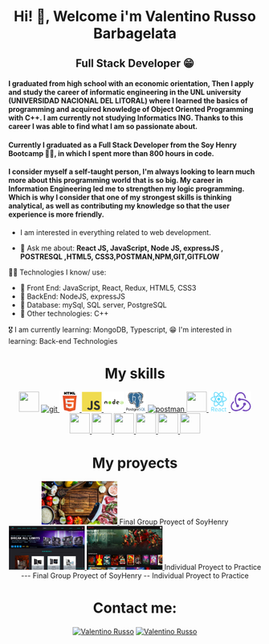 <h1 align="center">Hi! 👋, Welcome i'm Valentino Russo Barbagelata</h1>

<h2 align="center">Full Stack Developer 😁</h2>
<h4> I graduated from high school with an economic orientation, Then I apply and study the career of informatic engineering in the UNL university (UNIVERSIDAD NACIONAL DEL LITORAL) where I learned the basics of programming and acquired knowledge of Object Oriented Programming with C++. I am currently not studying Informatics ING. Thanks to this career I was able to find what I am so passionate about.</h4>
<h4>Currently I graduated as a Full Stack Developer from the Soy Henry Bootcamp  🧑‍🎓, in which I spent more than 800 hours in code.</h4>
<h4> I consider myself a self-taught person, I'm always looking to learn much more about this programming world that is so big. My career in Information Engineering led me to strengthen my logic programming. Which is why I consider that one of my strongest skills is thinking analytical, as well as contributing my knowledge so that the user experience is more friendly.</h4>

- I am interested in everything related to web development.

- 💬 Ask me about: **React JS, JavaScript, Node JS, expressJS , POSTRESQL ,HTML5, CSS3,POSTMAN,NPM,GIT,GITFLOW**

🧑‍🎓 Technologies I know/ use:

- 🧠 Front End: JavaScript, React, Redux, HTML5, CSS3
- 🧠 BackEnd: NodeJS, expressJS
- 🧠 Database: mySql, SQL server, PostgreSQL
- 🧠 Other technologies: C++

🎖️ I am currently learning: MongoDB, Typescript,
😁 I'm interested in learning: Back-end Technologies

<h1 align="center">My skills</h1>
<p align="center"> 
<a href="https://expressjs.com" target="_blank" rel="noreferrer"> <img src="https://cdn.jsdelivr.net/gh/devicons/devicon/icons/express/express-original.svg" width="40" height="40" /></a> 
<a href="https://git-scm.com/" target="_blank" rel="noreferrer"> <img src="https://www.vectorlogo.zone/logos/git-scm/git-scm-icon.svg" alt="git" width="40" height="40"/> </a> 
<a href="https://www.w3.org/html/" target="_blank" rel="noreferrer"> <img src="https://raw.githubusercontent.com/devicons/devicon/master/icons/html5/html5-original-wordmark.svg" alt="html5" width="40" height="40"/> </a> 
<a href="https://developer.mozilla.org/en-US/docs/Web/JavaScript" target="_blank" rel="noreferrer"> <img src="https://raw.githubusercontent.com/devicons/devicon/master/icons/javascript/javascript-original.svg" alt="javascript" width="40" height="40"/> </a>
<a href="https://nodejs.org" target="_blank" rel="noreferrer"> <img src="https://raw.githubusercontent.com/devicons/devicon/master/icons/nodejs/nodejs-original-wordmark.svg" alt="nodejs" width="40" height="40"/> </a>
<a href="https://www.postgresql.org" target="_blank" rel="noreferrer"> <img src="https://raw.githubusercontent.com/devicons/devicon/master/icons/postgresql/postgresql-original-wordmark.svg" alt="postgresql" width="40" height="40"/> </a>
<a href="https://postman.com" target="_blank" rel="noreferrer"> <img src="https://www.vectorlogo.zone/logos/getpostman/getpostman-icon.svg" alt="postman" width="40" height="40"/> </a>
<a href="https://devdocs.io/cpp/" target="_blank">
<img src="https://cdn.jsdelivr.net/gh/devicons/devicon/icons/cplusplus/cplusplus-original.svg" width="40" height="40"/>
</a>
<a href="https://reactjs.org/" target="_blank" rel="noreferrer"> <img src="https://raw.githubusercontent.com/devicons/devicon/master/icons/react/react-original-wordmark.svg" alt="react" width="40" height="40"/> </a>
<a href="https://redux.js.org" target="_blank" rel="noreferrer"> <img src="https://raw.githubusercontent.com/devicons/devicon/master/icons/redux/redux-original.svg" alt="redux" width="40" height="40"/> </a>
<a href="https://www.npmjs.com/" target="_blank">
 <img src="https://cdn.jsdelivr.net/gh/devicons/devicon/icons/npm/npm-original-wordmark.svg" width="40" height="40" />
 </a>
 <a href="https://sequelize.org/" target="_blank">
  <img src="https://cdn.jsdelivr.net/gh/devicons/devicon/icons/sequelize/sequelize-original.svg" width="40" height="40"/>
  </a>
  <a href="https://slack.com/intl/es-ar/" target="_blank">
   <img src="https://cdn.jsdelivr.net/gh/devicons/devicon/icons/slack/slack-original.svg" width="40" height="40"/>
   </a>
   <a href="https://trello.com/" target="_blank">
    <img src="https://cdn.jsdelivr.net/gh/devicons/devicon/icons/trello/trello-plain.svg" width="40" height="40"/>
    </a>
    <a href="https://www.typescriptlang.org/" target="_blank">
     <img src="https://cdn.jsdelivr.net/gh/devicons/devicon/icons/typescript/typescript-original.svg" width="40" height="40" /> 
    </a>
<a href="https://devdocs.io/css/" target="_blank">
  <img src="https://cdn.jsdelivr.net/gh/devicons/devicon/icons/css3/css3-original.svg" width="40" height="40"  />
    </a>
 <h1 align="center">My proyects</h1>
 
<p align='center'>
<a href="https://pi-food-tino-russo.vercel.app/">
 <img width="30%" src="./Images/PI-FOOD.png"/>
 </a>
    Final Group Proyect of SoyHenry
 <a href="https://pg-rgb-store-three.vercel.app/">
 <img width="30%" src="./Images/RGB-STORE.png"/>
 
 </a>
  <a href="https://netflix-clone-tinorusso1012.vercel.app">
 <img width="30%" src="./Images/TinoFlix.png"/>
 </a>
  Individual Proyect to Practice --- Final Group Proyect of SoyHenry -- Individual Proyect to Practice

<h1 align="center">Contact me:</h1>

<p align="center">
<a href="https://www.linkedin.com/in/valentinorusso/" target="blank"><img align="center" src="https://raw.githubusercontent.com/rahuldkjain/github-profile-readme-generator/master/src/images/icons/Social/linked-in-alt.svg" alt="Valentino Russo" height="30" width="40" /></a>
<a href="mailto:valentinorusso2002@gmail.com" target="blank"><img align="center" src="https://cdn-icons-png.flaticon.com/512/281/281769.png" alt="Valentino Russo" height="40" width="40" /></a>
</p>
